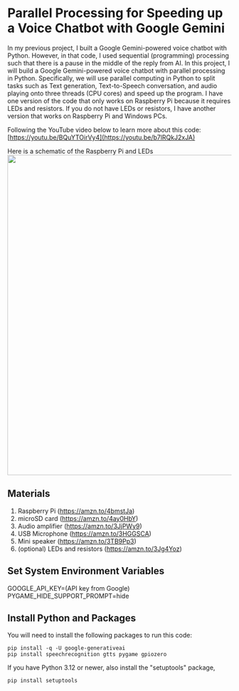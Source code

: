 # Parallel Processing for Speeding up a Voice Chatbot with Google Gemini

In my previous project, I built a Google Gemini-powered voice chatbot with Python. However, in that code, I used sequential (programming) processing such that there is a pause in the middle of the reply from AI. In this project, I will build a Google Gemini-powered voice chatbot with parallel processing in Python. Specifically, we will use parallel computing in Python to split tasks such as Text generation, Text-to-Speech conversation, and audio playing onto three threads (CPU cores) and speed up the program. I have one version of the code that only works on Raspberry Pi because it requires LEDs and resistors. If you do not have LEDs or resistors, I have another version that works on Raspberry Pi and Windows PCs.   

Following the YouTube video below to learn more about this code:     
[https://youtu.be/BQuYTOirVy4](https://youtu.be/b7lRQkJ2xJA)

Here is a schematic of the Raspberry Pi and LEDs    
<img src="https://github.com/techmakerai/Google-Gemini-Voice-Chatbot-on-Raspberry-Pi/blob/main/PaspberryPiSchematic.jpg" width="720"/>

## Materials 

1. Raspberry Pi (https://amzn.to/4bmstJa)
2. microSD card (https://amzn.to/4ay0HbY)
2. Audio amplifier (https://amzn.to/3JjPWy9)
3. USB Microphone (https://amzn.to/3HGGSCA) 
4. Mini speaker (https://amzn.to/3TB9Pp3)    
5. (optional) LEDs and resistors (https://amzn.to/3Jg4Yoz)     

## Set System Environment Variables 

GOOGLE_API_KEY=(API key from Google)   
PYGAME_HIDE_SUPPORT_PROMPT=hide

## Install Python and Packages 
You will need to install the following packages to run this code: 

```console
pip install -q -U google-generativeai
pip install speechrecognition gtts pygame gpiozero
```
   
If you have Python 3.12 or newer, also install the "setuptools" package,       

```console
pip install setuptools
```    


